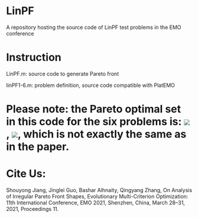 # LinPF
A repository hosting the source code of LinPF test problems in the EMO conference

# Instruction
   LinPF.m: source code to generate Pareto front
   
   linPF1-6.m: problem definition, source code compatible with PlatEMO 
   
   Please note: the Pareto optimal set in this code for the six problems is: <img src="https://render.githubusercontent.com/render/math?math=0<= x <= 1">, <img src="https://render.githubusercontent.com/render/math?math=x_i=\sin(0.5*\pi*x_1)">, which is not exactly the same as in the paper.
   =
# Cite Us:
Shouyong Jiang, Jinglei Guo, Bashar Alhnaity, Qingyang Zhang, On Analysis of Irregular Pareto Front Shapes, Evolutionary Multi-Criterion Optimization: 11th International Conference, EMO 2021, Shenzhen, China, March 28–31, 2021, Proceedings 11.
